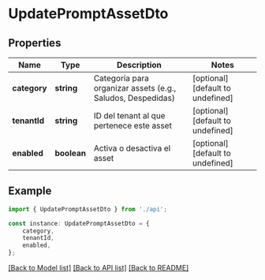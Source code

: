 # UpdatePromptAssetDto


## Properties

Name | Type | Description | Notes
------------ | ------------- | ------------- | -------------
**category** | **string** | Categoría para organizar assets (e.g., Saludos, Despedidas) | [optional] [default to undefined]
**tenantId** | **string** | ID del tenant al que pertenece este asset | [optional] [default to undefined]
**enabled** | **boolean** | Activa o desactiva el asset | [optional] [default to undefined]

## Example

```typescript
import { UpdatePromptAssetDto } from './api';

const instance: UpdatePromptAssetDto = {
    category,
    tenantId,
    enabled,
};
```

[[Back to Model list]](../README.md#documentation-for-models) [[Back to API list]](../README.md#documentation-for-api-endpoints) [[Back to README]](../README.md)
